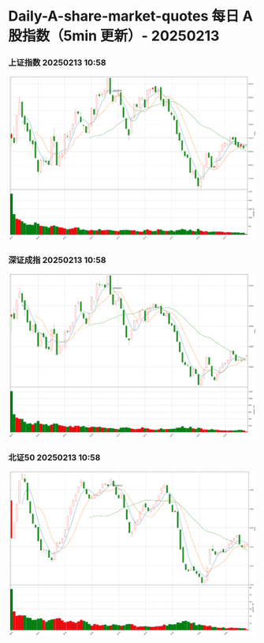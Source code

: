 
# Daily-A-share-market-quotes 每日 A 股指数（5min 更新）- 20250213

### 上证指数 20250213 10:58
![](./fig/2025/2/20250213-sh000001.png)

### 深证成指 20250213 10:58
![](./fig/2025/2/20250213-sz399001.png)

### 北证50 20250213 10:58
![](./fig/2025/2/20250213-bj899050.png)
